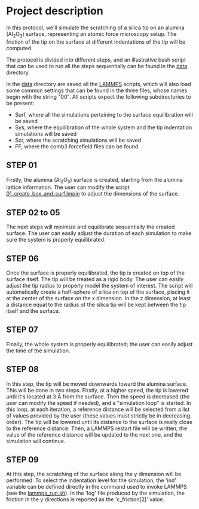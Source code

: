 # Project description
In this protocol, we'll simulate the scratching of a silica tip on an alumina ($\mathrm{Al_2O_3}$) surface, representing an atomic force microscopy setup. The friction of the tip on the surface at different indentations of the tip will be computed.

The protocol is divided into different steps, and an illustrative bash script that can be used to run all the steps sequentially can be found in the [data](./data) directory.

In the [data](./data) directory are saved all the [LAMMPS](https://www.lammps.org/) scripts, which will also load some common settings that can be found in the three files, whose names begin with the string "00".
All scripts expect the following subdirectories to be present:
- Surf, where all the simulations pertaining to the surface equilibration will be saved
- Sys, where the equilibration of the whole system and the tip indentation simulations will be saved
- Scr, where the scratching simulations will be saved 
- FF, where the comb3 forcefield files can be found

## STEP 01
Firstly, the alumina ($\mathrm{Al_2O_3}$) surface is created, starting from the alumina lattice information. 
The user can modify the script [01_create_box_and_surf.lmpin](./data/01_create_box_and_surf.lmpin) to adjust the dimensions of the surface.

## STEP 02 to 05
The next steps will minimize and equilibrate sequentially the created surface. The user can easily adjust the duration of each simulation to make sure the system is properly equilibrated.

## STEP 06
Once the surface is properly equilibrated, the tip is created on top of the surface itself. The tip will be treated as a rigid body. The user can easily adjust the tip radius to properly model the system of interest. The script will automatically create a half-sphere of silica on top of the surface, placing it at the center of the surface on the x dimension. In the z dimension, at least a distance equal to the radius of the silica tip will be kept between the tip itself and the surface.

## STEP 07
Finally, the whole system is properly equilibrated; the user can easily adjust the time of the simulation.

## STEP 08 
In this step, the tip will be moved downwards toward the alumina surface. This will be done in two steps. Firstly, at a higher speed, the tip is lowered until it's located at 3 Å from the surface. Then the speed is decreased (the user can modify the speed if needed), and a "simulation loop" is started. 
In this loop, at each iteration, a reference distance will be selected from a list of values provided by the user (these values must strictly be in decreasing order). The tip will be lowered until its distance to the surface is really close to the reference distance. Then, a LAMMPS restart file will be written, the value of the reference distance will be updated to the next one, and the simulation will continue.

## STEP 09
At this step, the scratching of the surface along the y dimension will be performed. To select the indentation level for the simulation, the 'ind' variable can be defined directly in the command used to invoke LAMMPS (see the [lammps_run.sh](./data/lammps_run.sh)).
In the 'log' file produced by the simulation, the friction in the y directions is reported as the 'c_friction[2]' value.

